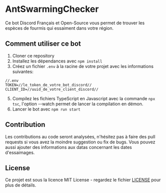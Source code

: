 # AntSwarmingChecker

Ce bot Discord Français et Open-Source vous permet de trouver les espèces de fourmis qui essaiment dans votre région.

## Comment utiliser ce bot

1. Cloner ce repository
2. Installez les dépendances avec `npm install`
3. Créez un fichier `.env` à la racine de votre projet avec les informations suivantes:
```
//.env
TOKEN=//le_token_de_votre_bot_discord//
CLIENT_ID=//uuid_de_votre_client_discord//
```
5. Compilez les fichiers TypeScript en Javascript avec la commande `npx tsc`, l'option --watch permet de lancer la compilation en démon.
6. Lancer le bot avec `npm run start`

## Contribution

Les contributions au code seront analysées, n'hésitez pas à faire des pull requests si vous avez la moindre suggestion ou fix de bugs.
Vous pouvez aussi ajouter des informations aux datas concernant les dates d'essaimages.

## License

Ce projet est sous la licence MIT License - regardez le fichier [LICENSE](LICENSE) pour plus de détails.
